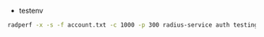 
- testenv




```bash
radperf -x -s -f account.txt -c 1000 -p 300 radius-service auth testing123
```